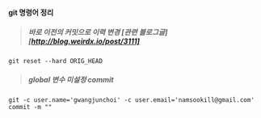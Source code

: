 #### git 명령어 정리
>##### 바로 이전의 커밋으로 이력 변경 [관련 블로그글][http://blog.weirdx.io/post/3111]
```
git reset --hard ORIG_HEAD
```

>##### global 변수 미설정 commit
```
git -c user.name='gwangjunchoi' -c user.email='namsookill@gmail.com' commit -m ""
```
